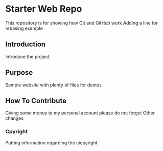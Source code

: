 # Starter Web Repo

This repository is for showing how Git and GitHub work
Adding a line for rebasing example

## Introduction

Introduce the project

## Purpose

Sample website with plenty of files for demos

## How To Contribute

Giving some money to my personal account please do not forget
Other changes

### Cpyright

  Putting information regarding the ciopyright